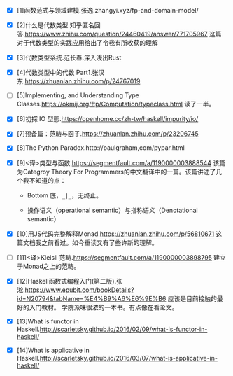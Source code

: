 - [x] [1]函数范式与领域建模.张逸.zhangyi.xyz/fp-and-domain-model/
- [x] [2]什么是代数类型.知乎匿名回答.https://www.zhihu.com/question/24460419/answer/771705967
	这篇对于代数类型的实践应用给出了令我有所收获的理解
- [x] [3]代数类型系统.范长春.深入浅出Rust
- [x] [4]代数类型中的代数 Part1.张汉东.https://zhuanlan.zhihu.com/p/24767019
- [ ] [5]Implementing, and Understanding Type Classes.https://okmij.org/ftp/Computation/typeclass.html
    读了一半。
- [x] [6]初探 IO 型態.https://openhome.cc/zh-tw/haskell/impurity/io/
- [x] [7]预备篇：范畴与函子.https://zhuanlan.zhihu.com/p/23206745
- [x] [8]The Python Paradox.http://paulgraham,com/pypar.html
- [x] [9]<译>类型与函数.https://segmentfault.com/a/1190000003888544
    该篇为Categroy Theory For Programmers的中文翻译中的一篇。该篇讲述了几个我不知道的点：

    - Bottom 底，`_|_`，无终止。

    - 操作语义（operational semantic）与指称语义（Denotational semantic）
- [x] [10]用JS代码完整解释Monad.https://zhuanlan.zhihu.com/p/56810671
    这篇文档我之前看过。如今重读又有了些许新的理解。
- [ ] [11]<译>Kleisli 范畴.https://segmentfault.com/a/1190000003898795
    建立于Monad之上的范畴。
- [x] [12]Haskell函数式编程入门(第二版).张淞.https://www.epubit.com/bookDetails?id=N20794&tabName=%E4%B9%A6%E6%9E%B6
    应该是目前接触的最好的入门教材。
    学院派味很浓的一本书。有点像在看论文。
- [x] [13]What is functor in Haskell.http://scarletsky.github.io/2016/02/09/what-is-functor-in-haskell/
- [x] [14]What is applicative in Haskell.http://scarletsky.github.io/2016/03/07/what-is-applicative-in-haskell/

